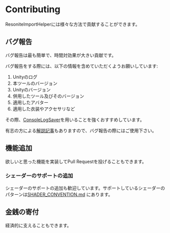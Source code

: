 # Contributing

ResoniteImportHelperには様々な方法で貢献することができます。

## バグ報告

バグ報告は最も簡単で、時間対効果が大きい貢献です。

バグ報告をする際には、以下の情報を含めていただくようお願いしています:

1. Unityのログ
2. 本ツールのバージョン
3. Unityのバージョン
4. 併用したツール及びそのバージョン
5. 適用したアバター
6. 適用した衣装やアクセサリなど

その際、[ConsoleLogSaver](https://github.com/anatawa12/ConsoleLogSaver)を用いることを強くおすすめしています。

有志の方による[解説記事](https://note.com/azukimochi25/n/n042c495e55f4)もありますので、バグ報告の際にはご使用下さい。

## 機能追加

欲しいと思った機能を実装してPull Requestを投げることもできます。

### シェーダーのサポートの追加

シェーダーのサポートの追加も歓迎しています。サポートしているシェーダーのパターンは[SHADER_CONVENTION.md](./SHADER_CONVENTION.md) にあります。

## 金銭の寄付

経済的に支えることもできます。
